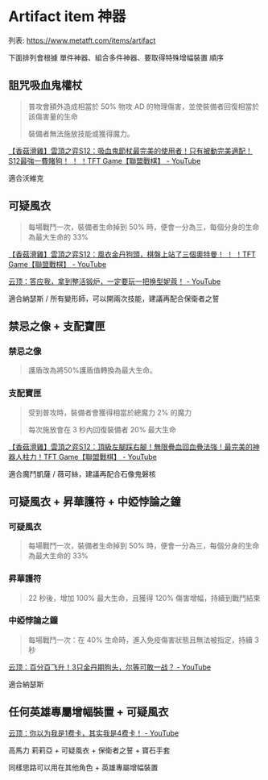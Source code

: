 # Artifact item 神器

列表: https://www.metatft.com/items/artifact

下面排列會根據 單件神器、組合多件神器、要取得特殊增幅裝置 順序

## 詛咒吸血鬼權杖

> 普攻會額外造成相當於 50% 物攻 AD 的物理傷害，並使裝備者回復相當於該傷害量的生命
> 
> 裝備者無法施放技能或獲得魔力。

[【香菇滑雞】雲頂之弈S12：吸血鬼節杖最完美的使用者！只有被動完美適配！ S12最強一費賭狗！ ！ ！TFT Game【聯盟戰棋】 - YouTube](https://www.youtube.com/watch?v=CYqAVYqN_0k)

適合沃維克

## 可疑風衣

> 每場戰鬥一次，裝備者生命掉到 50% 時，便會一分為三，每個分身的生命為最大生命的 33%

[【香菇滑雞】雲頂之弈S12：風衣金丹狗頭，棋盤上站了三個奧特曼！ ！ ！TFT Game【聯盟戰棋】 - YouTube](https://www.youtube.com/watch?v=ePhHNL4SKhI)

[云顶：答应我，拿到整活锻炉，一定要玩一把换型妮蔻！ - YouTube](https://www.youtube.com/watch?v=PI9y4RnOj_8)

適合納瑟斯 / 所有變形師，可以開兩次技能，建議再配合保衛者之誓

## 禁忌之像 + 支配寶匣

### 禁忌之像

> 護盾改為將50%護盾值轉換為最大生命。

### 支配寶匣

> 受到普攻時，裝備者會獲得相當於總魔力 2% 的魔力
> 
> 每次施放會在 3 秒內回復裝備者 20% 最大生命

[【香菇滑雞】雲頂之弈S12：頂級左腳踩右腳！無限疊血回血疊法強！最完美的神器人柱力！TFT Game【聯盟戰棋】 - YouTube](https://www.youtube.com/watch?v=swnccnEyygI)

適合魔鬥凱薩 / 薇可絲，建議再配合石像鬼磐核

## 可疑風衣 + 昇華護符 + 中婭悖論之鐘

### 可疑風衣

> 每場戰鬥一次，裝備者生命掉到 50% 時，便會一分為三，每個分身的生命為最大生命的 33%

### 昇華護符

> 22 秒後，增加 100% 最大生命，且獲得 120% 傷害增幅，持續到戰鬥結束

### 中婭悖論之鐘

> 每場戰鬥一次：在 40% 生命時，進入免疫傷害狀態且無法被指定，持續 3 秒

[云顶：百分百飞升！3只金丹期狗头，尔等可敢一战？ - YouTube](https://www.youtube.com/watch?v=tEnW5qT9wBM)

適合納瑟斯

## 任何英雄專屬增幅裝置 + 可疑風衣

[云顶：你以为我是1费卡，其实我是4费卡！ - YouTube](https://www.youtube.com/watch?v=p5sgIqKtXCY)

高馬力 莉莉亞 + 可疑風衣 + 保衛者之誓 + 寶石手套

同樣思路可以用在其他角色 + 英雄專屬增幅裝置

